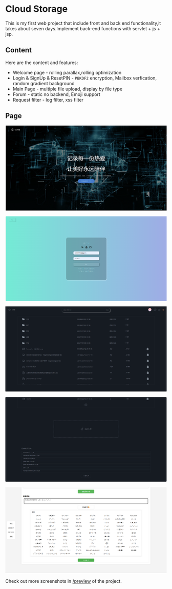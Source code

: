 # Cloud Storage

This is my first web project that include front and back end functionality,it takes about seven days.Implement back-end functions with servlet + js + jsp.

## Content

Here are the content and features:

* Welcome page - rolling parallax,rolling optimization
* Login & SignUp & ResetPIN - `PBKDF2` encryption, Mailbox verfication, random gradient background
* Main Page - multiple file upload, display by file type
* Forum - static no backend, Emoji support
* Request filter - log filter, xss filter

## Page

![Welcome Page](./preview/Welcome%20Page.png)

![Login Page](./preview/Login%20Page.png)

![Main Page](./preview/Main%20Page%20-%20gitHub%20style.png)

![Upload Files](./preview/Main%20Page%20-upload%20files.png)

![Forum](./preview/Emoji.png)

Check out more screenshots in [/preview](https://github.com/Eternal-embers/cloud_storage/tree/main/preview) of the project.